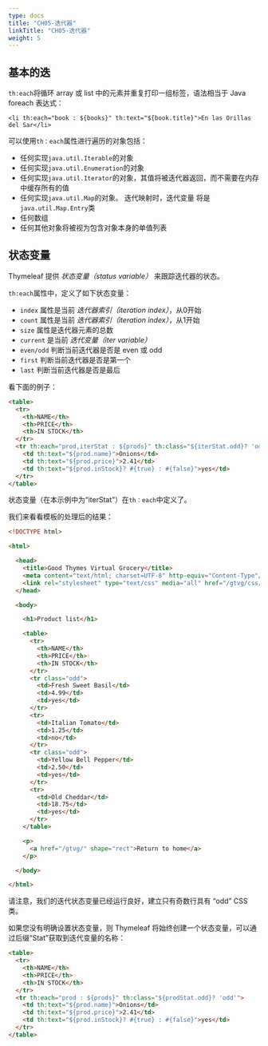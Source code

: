 ```yaml
---
type: docs
title: "CH05-迭代器"
linkTitle: "CH05-迭代器"
weight: 5
---
```


## 基本的迭

`th:each`将循环 array 或 list 中的元素并重复打印一组标签，语法相当于 Java foreach 表达式：

```
<li th:each="book : ${books}" th:text="${book.title}">En las Orillas del Sar</li>
```

可以使用`th：each`属性进行遍历的对象包括：

- 任何实现`java.util.Iterable`的对象
- 任何实现`java.util.Enumeration`的对象
- 任何实现`java.util.Iterator`的对象，其值将被迭代器返回，而不需要在内存中缓存所有的值
- 任何实现`java.util.Map`的对象。 迭代映射时，迭代变量 将是`java.util.Map.Entry`类
- 任何数组
- 任何其他对象将被视为包含对象本身的单值列表

## 状态变量

Thymeleaf 提供 *状态变量（status variable）* 来跟踪迭代器的状态。

`th:each`属性中，定义了如下状态变量：

- `index` 属性是当前 *迭代器索引（iteration index）*，从0开始
- `count` 属性是当前 *迭代器索引（iteration index）*，从1开始
- `size` 属性是迭代器元素的总数
- `current` 是当前 *迭代变量（iter variable）*
- `even/odd` 判断当前迭代器是否是 even 或 odd
- `first` 判断当前迭代器是否是第一个
- `last` 判断当前迭代器是否是最后

看下面的例子：

```html
<table>
  <tr>
    <th>NAME</th>
    <th>PRICE</th>
    <th>IN STOCK</th>
  </tr>
  <tr th:each="prod,iterStat : ${prods}" th:class="${iterStat.odd}? 'odd'">
    <td th:text="${prod.name}">Onions</td>
    <td th:text="${prod.price}">2.41</td>
    <td th:text="${prod.inStock}? #{true} : #{false}">yes</td>
  </tr>
</table>
```

状态变量（在本示例中为“iterStat”）在`th：each`中定义了。

我们来看看模板的处理后的结果：

```html
<!DOCTYPE html>

<html>

  <head>
    <title>Good Thymes Virtual Grocery</title>
    <meta content="text/html; charset=UTF-8" http-equiv="Content-Type"/>
    <link rel="stylesheet" type="text/css" media="all" href="/gtvg/css/gtvg.css" />
  </head>

  <body>

    <h1>Product list</h1>

    <table>
      <tr>
        <th>NAME</th>
        <th>PRICE</th>
        <th>IN STOCK</th>
      </tr>
      <tr class="odd">
        <td>Fresh Sweet Basil</td>
        <td>4.99</td>
        <td>yes</td>
      </tr>
      <tr>
        <td>Italian Tomato</td>
        <td>1.25</td>
        <td>no</td>
      </tr>
      <tr class="odd">
        <td>Yellow Bell Pepper</td>
        <td>2.50</td>
        <td>yes</td>
      </tr>
      <tr>
        <td>Old Cheddar</td>
        <td>18.75</td>
        <td>yes</td>
      </tr>
    </table>

    <p>
      <a href="/gtvg/" shape="rect">Return to home</a>
    </p>

  </body>

</html>
```

请注意，我们的迭代状态变量已经运行良好，建立只有奇数行具有 “odd” CSS 类。

如果您没有明确设置状态变量，则 Thymeleaf 将始终创建一个状态变量，可以通过后缀“Stat”获取到迭代变量的名称：

```html
<table>
  <tr>
    <th>NAME</th>
    <th>PRICE</th>
    <th>IN STOCK</th>
  </tr>
  <tr th:each="prod : ${prods}" th:class="${prodStat.odd}? 'odd'">
    <td th:text="${prod.name}">Onions</td>
    <td th:text="${prod.price}">2.41</td>
    <td th:text="${prod.inStock}? #{true} : #{false}">yes</td>
  </tr>
</table>
```
